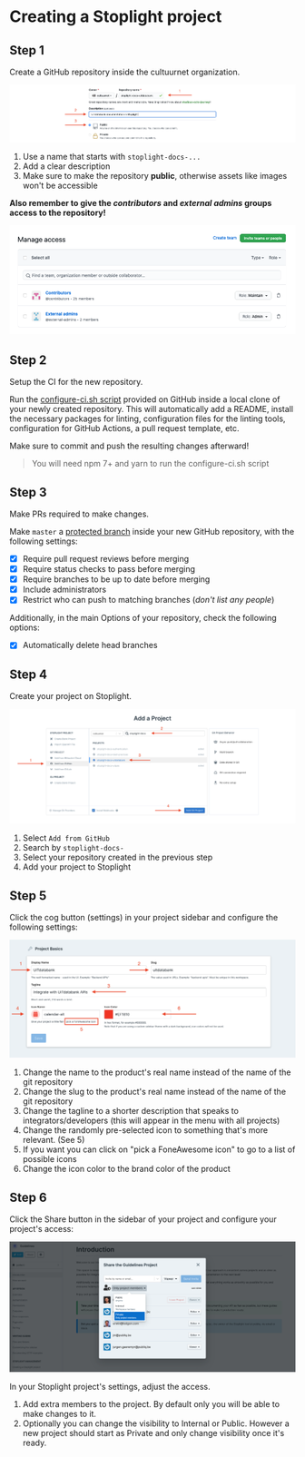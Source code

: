 # Creating a Stoplight project

## Step 1

Create a GitHub repository inside the cultuurnet organization.

![](../assets/images/create-stoplight-project-step-1.png)

1.  Use a name that starts with `stoplight-docs-...`
2.  Add a clear description
3.  Make sure to make the repository **public**, otherwise assets like images won't be accessible

**Also remember to give the *contributors* and *external admins* groups access to the repository!**

![](../assets/images/create-stoplight-project-step-1-access.png)

## Step 2

Setup the CI for the new repository.

Run the [configure-ci.sh script](https://github.com/cultuurnet/stoplight-ci#configure-cish) provided on GitHub inside a local clone of your newly created repository. This will automatically add a README, install the necessary packages for linting, configuration files for the linting tools, configuration for GitHub Actions, a pull request template, etc.

Make sure to commit and push the resulting changes afterward!

> You will need npm 7+ and yarn to run the configure-ci.sh script

## Step 3

Make PRs required to make changes.

Make `master` a [protected branch](https://docs.github.com/en/github/administering-a-repository/defining-the-mergeability-of-pull-requests/about-protected-branches) inside your new GitHub repository, with the following settings:

- [x] Require pull request reviews before merging
- [x] Require status checks to pass before merging
- [x] Require branches to be up to date before merging 
- [x] Include administrators
- [x] Restrict who can push to matching branches (*don't list any people*)

Additionally, in the main Options of your repository, check the following options:

- [x] Automatically delete head branches

## Step 4

Create your project on Stoplight.

![](../assets/images/create-stoplight-project-step-2.png)

1.  Select `Add from GitHub`
2.  Search by `stoplight-docs-`
3.  Select your repository created in the previous step
4.  Add your project to Stoplight

## Step 5

Click the cog button (settings) in your project sidebar and configure the following settings:

![](../assets/images/create-stoplight-project-step-3.png)

1.  Change the name to the product's real name instead of the name of the git repository
2.  Change the slug to the product's real name instead of the name of the git repository
3.  Change the tagline to a shorter description that speaks to integrators/developers (this will appear in the menu with all projects)
4.  Change the randomly pre-selected icon to something that's more relevant. (See 5)
5.  If you want you can click on "pick a FoneAwesome icon" to go to a list of possible icons
6.  Change the icon color to the brand color of the product

## Step 6

Click the Share button in the sidebar of your project and configure your project's access:

![](../assets/images/create-stoplight-project-step-4.png)

In your Stoplight project's settings, adjust the access.

1.  Add extra members to the project. By default only you will be able to make changes to it.
2.  Optionally you can change the visibility to Internal or Public. However a new project should start as Private and only change visibility once it's ready.

